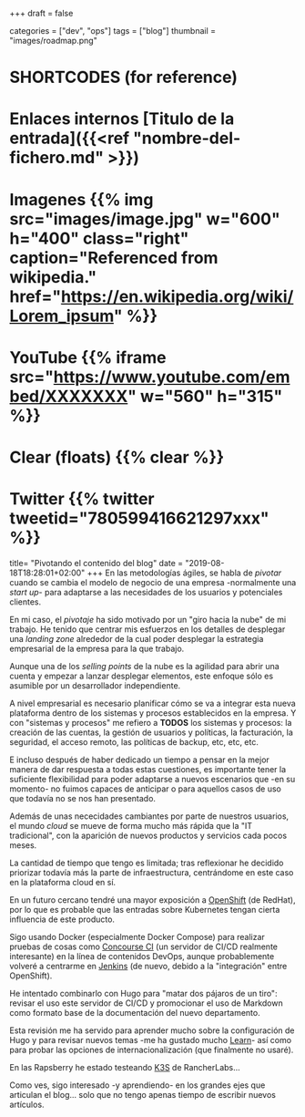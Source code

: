+++
draft = false

categories = ["dev", "ops"]
tags = ["blog"]
thumbnail = "images/roadmap.png"

# SHORTCODES (for reference)

# Enlaces internos [Titulo de la entrada]({{<ref "nombre-del-fichero.md" >}})

# Imagenes {{% img src="images/image.jpg" w="600" h="400" class="right" caption="Referenced from wikipedia." href="https://en.wikipedia.org/wiki/Lorem_ipsum" %}}
# YouTube {{% iframe src="https://www.youtube.com/embed/XXXXXXX" w="560" h="315" %}}
# Clear (floats) {{% clear %}}
# Twitter {{% twitter tweetid="780599416621297xxx" %}}

title=  "Pivotando el contenido del blog"
date = "2019-08-18T18:28:01+02:00"
+++
En las metodologías ágiles, se habla de _pivotar_ cuando se cambia el modelo de negocio de una empresa -normalmente una _start up_- para adaptarse a las necesidades de los usuarios y potenciales clientes.

<!--more-->
En mi caso, el _pivotaje_ ha sido motivado por un "giro hacia la nube" de mi trabajo. He tenido que centrar mis esfuerzos en los detalles de desplegar una _landing zone_ alrededor de la cual poder desplegar la estrategia empresarial de la empresa para la que trabajo.

Aunque una de los _selling points_ de la nube es la agilidad para abrir una cuenta y empezar a lanzar desplegar elementos, este enfoque sólo es asumible por un desarrollador independiente.

A nivel empresarial es necesario planificar cómo se va a integrar esta nueva plataforma dentro de los sistemas y procesos establecidos en la empresa. Y con "sistemas y procesos" me refiero a **TODOS** los sistemas y procesos: la creación de las cuentas, la gestión de usuarios y políticas, la facturación, la seguridad, el acceso remoto, las políticas de backup, etc, etc, etc.

E incluso después de haber dedicado un tiempo a pensar en la mejor manera de dar respuesta a todas estas cuestiones, es importante tener la suficiente flexibilidad para poder adaptarse a nuevos escenarios que -en su momento- no fuimos capaces de anticipar o para aquellos casos de uso que todavía no se nos han presentado.

Además de unas nececidades cambiantes por parte de nuestros usuarios, el mundo _cloud_ se mueve de forma mucho más rápida que la "IT tradicional", con la aparición de nuevos productos y servicios cada pocos meses.

La cantidad de tiempo que tengo es limitada; tras reflexionar he decidido priorizar todavía más la parte de infraestructura, centrándome en este caso en la plataforma cloud en sí.

En un futuro cercano tendré una mayor exposición a [OpenShift](https://www.openshift.com/) (de RedHat), por lo que es probable que las entradas sobre Kubernetes tengan cierta influencia de este producto.

Sigo usando Docker (especialmente Docker Compose) para realizar pruebas de cosas como [Concourse CI](https://concourse-ci.org/) (un servidor de CI/CD realmente interesante) en la línea de contenidos DevOps, aunque probablemente volveré a centrarme en [Jenkins](https://jenkins.io/) (de nuevo, debido a la "integración" entre OpenShift).

He intentado combinarlo con Hugo para "matar dos pájaros de un tiro": revisar el uso este servidor de CI/CD y promocionar el uso de Markdown como formato base de la documentación del nuevo departamento.

Esta revisión me ha servido para aprender mucho sobre la configuración de Hugo y para revisar nuevos temas -me ha gustado mucho [Learn](https://themes.gohugo.io/hugo-theme-learn/)- así como para probar las opciones de internacionalización (que finalmente no usaré).

En las Rapsberry he estado testeando [K3S](https://k3s.io/) de RancherLabs...

Como ves, sigo interesado -y aprendiendo- en los grandes ejes que articulan el blog... solo que no tengo apenas tiempo de escribir nuevos artículos.
